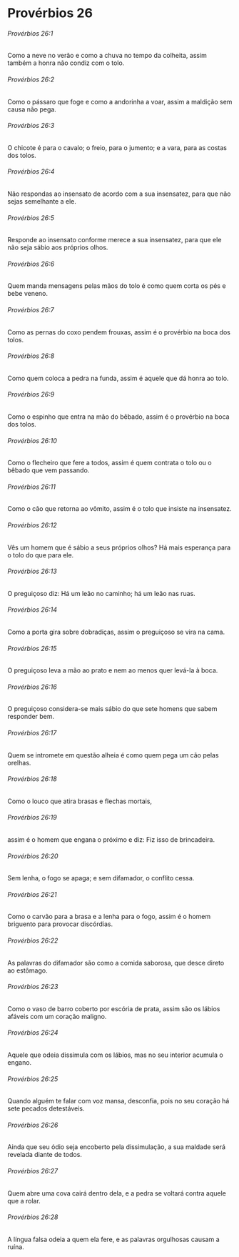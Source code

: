 # Provérbios 26

###### Provérbios 26:1

Como a neve no verão e como a chuva no tempo da colheita, assim também a honra não condiz com o tolo.

###### Provérbios 26:2

Como o pássaro que foge e como a andorinha a voar, assim a maldição sem causa não pega.

###### Provérbios 26:3

O chicote é para o cavalo; o freio, para o jumento; e a vara, para as costas dos tolos.

###### Provérbios 26:4

Não respondas ao insensato de acordo com a sua insensatez, para que não sejas semelhante a ele.

###### Provérbios 26:5

Responde ao insensato conforme merece a sua insensatez, para que ele não seja sábio aos próprios olhos.

###### Provérbios 26:6

Quem manda mensagens pelas mãos do tolo é como quem corta os pés e bebe veneno.

###### Provérbios 26:7

Como as pernas do coxo pendem frouxas, assim é o provérbio na boca dos tolos.

###### Provérbios 26:8

Como quem coloca a pedra na funda, assim é aquele que dá honra ao tolo.

###### Provérbios 26:9

Como o espinho que entra na mão do bêbado, assim é o provérbio na boca dos tolos.

###### Provérbios 26:10

Como o flecheiro que fere a todos, assim é quem contrata o tolo ou o bêbado que vem passando.

###### Provérbios 26:11

Como o cão que retorna ao vômito, assim é o tolo que insiste na insensatez.

###### Provérbios 26:12

Vês um homem que é sábio a seus próprios olhos? Há mais esperança para o tolo do que para ele.

###### Provérbios 26:13

O preguiçoso diz: Há um leão no caminho; há um leão nas ruas.

###### Provérbios 26:14

Como a porta gira sobre dobradiças, assim o preguiçoso se vira na cama.

###### Provérbios 26:15

O preguiçoso leva a mão ao prato e nem ao menos quer levá-la à boca.

###### Provérbios 26:16

O preguiçoso considera-se mais sábio do que sete homens que sabem responder bem.

###### Provérbios 26:17

Quem se intromete em questão alheia é como quem pega um cão pelas orelhas.

###### Provérbios 26:18

Como o louco que atira brasas e flechas mortais,

###### Provérbios 26:19

assim é o homem que engana o próximo e diz: Fiz isso de brincadeira.

###### Provérbios 26:20

Sem lenha, o fogo se apaga; e sem difamador, o conflito cessa.

###### Provérbios 26:21

Como o carvão para a brasa e a lenha para o fogo, assim é o homem briguento para provocar discórdias.

###### Provérbios 26:22

As palavras do difamador são como a comida saborosa, que desce direto ao estômago.

###### Provérbios 26:23

Como o vaso de barro coberto por escória de prata, assim são os lábios afáveis com um coração maligno.

###### Provérbios 26:24

Aquele que odeia dissimula com os lábios, mas no seu interior acumula o engano.

###### Provérbios 26:25

Quando alguém te falar com voz mansa, desconfia, pois no seu coração há sete pecados detestáveis.

###### Provérbios 26:26

Ainda que seu ódio seja encoberto pela dissimulação, a sua maldade será revelada diante de todos.

###### Provérbios 26:27

Quem abre uma cova cairá dentro dela, e a pedra se voltará contra aquele que a rolar.

###### Provérbios 26:28

A língua falsa odeia a quem ela fere, e as palavras orgulhosas causam a ruína.

